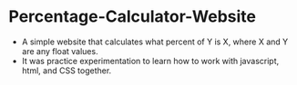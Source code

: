 # Percentage-Calculator-Website

- A simple website that calculates what percent of Y is X, where X and Y are any float values.
- It was practice experimentation to learn how to work with javascript, html, and CSS together.


